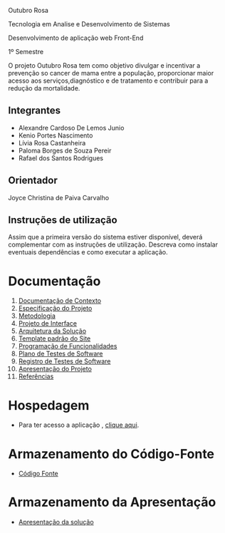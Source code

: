 Outubro Rosa

Tecnologia em Analise e Desenvolvimento de Sistemas

Desenvolvimento de aplicação web Front-End

1º Semestre

O projeto Outubro Rosa tem como objetivo divulgar e incentivar a prevenção so cancer de mama entre a população, proporcionar maior acesso aos serviços,diagnóstico e de tratamento e contribuir para a redução da mortalidade.

## Integrantes

*  Alexandre Cardoso De  Lemos Junio
* Kenio Portes Nascimento 
* Lívia Rosa Castanheira 
* Paloma Borges de Souza Pereir
*  Rafael dos Santos Rodrigues

## Orientador

Joyce Christina de Paiva Carvalho

## Instruções de utilização

Assim que a primeira versão do sistema estiver disponível, deverá complementar com as instruções de utilização. Descreva como instalar eventuais dependências e como executar a aplicação.

# Documentação

<ol>
<li><a href="documentos/01-Documentação de Contexto.md"> Documentação de Contexto</a></li>
<li><a href="documentos/02-Especificação do Projeto.md"> Especificação do Projeto</a></li>
<li><a href="documentos/03-Metodologia.md"> Metodologia</a></li>
<li><a href="documentos/04-Projeto de Interface.md"> Projeto de Interface</a></li>
<li><a href="documentos/05-Arquitetura da Solução.md"> Arquitetura da Solução</a></li>
<li><a href="documentos/06-Template padrão do Site.md"> Template padrão do Site</a></li>
<li><a href="documentos/07-Programação de Funcionalidades.md"> Programação de Funcionalidades</a></li>
<li><a href="documentos/08-Plano de Testes de Software.md"> Plano de Testes de Software</a></li>
<li><a href="documentos/09-Registro de Testes de Software.md"> Registro de Testes de Software</a></li>
<li><a href="documentos/10-Apresentação do Projeto.md"> Apresentação do Projeto</a></li>
<li><a href="documentos/11-Referências.md"> Referências</a></li>
</ol>

# Hospedagem

* Para ter acesso a aplicação , <a href="https://icei-puc-minas-pmv-ads.github.io/pmv-ads-2022-2-e1-proj-web-t11-projeto-outubro-rosa/src/ 
">clique aqui</a>.

# Armazenamento do Código-Fonte

* <a href="src/README.md">Código Fonte</a>

# Armazenamento da Apresentação

* <a href="presentation/README.md">Apresentação da solução</a>
